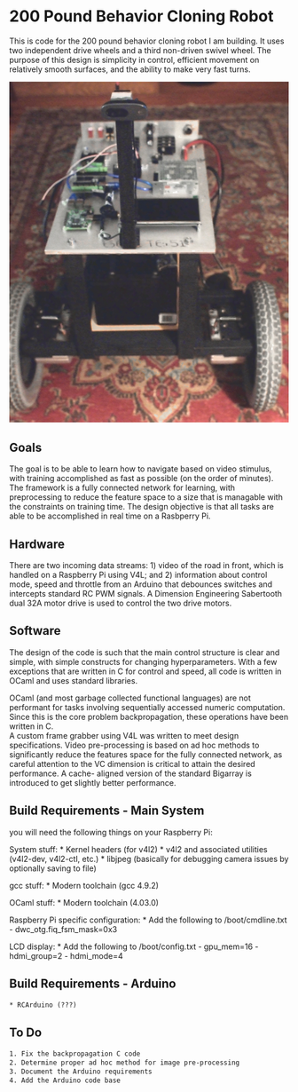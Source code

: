# __200 Pound Behavior Cloning Robot__

This is code for the 200 pound behavior cloning robot I am building.  It
uses two independent drive wheels and a third non-driven swivel wheel.
The purpose of this design is simplicity in control, efficient movement on 
relatively smooth surfaces, and the ability to make very fast turns.

![Photo](Robot.jpg)



## __Goals__

The goal is to be able to learn how to navigate based on video stimulus,
with training accomplished as fast as possible (on the order of minutes).  
The framework is a fully connected network for learning, with preprocessing 
to reduce the feature space to a size that is managable with the constraints 
on training time.  The design objective is that all tasks are able to be
accomplished in real time on a Rasbperry Pi.



## __Hardware__

There are two incoming data streams: 1) video of the road in front, 
which is handled on a Raspberry Pi using V4L; and 2) information about control 
mode, speed and throttle from an Arduino that debounces switches and 
intercepts standard RC PWM signals. A Dimension Engineering Sabertooth dual 
32A motor drive is used to control the two drive motors.  


## __Software__

The design of the code is such that the main control structure is clear
and simple, with simple constructs for changing hyperparameters. With a few 
exceptions that are written in C for control and speed, all code is written 
in OCaml and uses standard libraries. 

OCaml (and most garbage collected functional languages) are not performant
for tasks involving sequentially accessed numeric computation.  Since this 
is the core problem backpropagation, these operations have been written in C.  
A custom frame grabber using V4L was written to meet design specifications.
Video pre-processing is based on ad hoc methods to significantly reduce the 
features space for the fully connected network, as careful attention to 
the VC dimension is critical to attain the desired performance.  A cache-
aligned version of the standard Bigarray is introduced to get slightly 
better performance.



## __Build Requirements - Main System__

you will need the following things on your Raspberry Pi:

System stuff:
    * Kernel headers (for v4l2)
    * v4l2 and associated utilities (v4l2-dev, v4l2-ctl, etc.)
    * libjpeg (basically for debugging camera issues by optionally saving to file)

gcc stuff:
    * Modern toolchain (gcc 4.9.2)

OCaml stuff:
    * Modern toolchain (4.03.0) 

Raspberry Pi specific configuration:
    * Add the following to /boot/cmdline.txt
        - dwc_otg.fiq_fsm_mask=0x3 

LCD display:
    * Add the following to /boot/config.txt
        - gpu_mem=16
        - hdmi_group=2
        - hdmi_mode=4



## __Build Requirements - Arduino__

    * RCArduino (???)



## __To Do__

    1. Fix the backpropagation C code
    2. Determine proper ad hoc method for image pre-processing
    3. Document the Arduino requirements
    4. Add the Arduino code base

